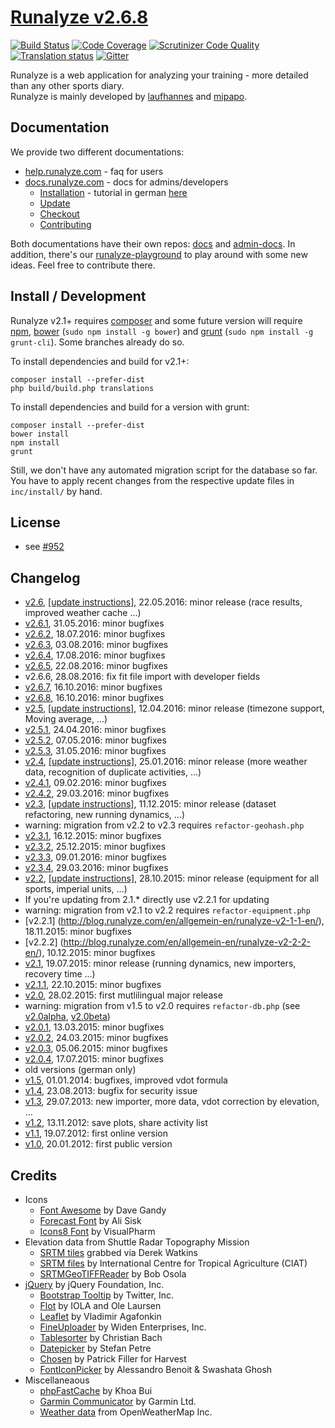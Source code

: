 # [Runalyze v2.6.8](http://blog.runalyze.com)

[![Build Status](https://travis-ci.org/Runalyze/Runalyze.svg?branch=master)](https://travis-ci.org/Runalyze/Runalyze)
[![Code Coverage](https://scrutinizer-ci.com/g/Runalyze/Runalyze/badges/coverage.png?b=master)](https://scrutinizer-ci.com/g/Runalyze/Runalyze/?branch=master)
[![Scrutinizer Code Quality](https://scrutinizer-ci.com/g/Runalyze/Runalyze/badges/quality-score.png?b=master)](https://scrutinizer-ci.com/g/Runalyze/Runalyze/?branch=master)
[![Translation status](http://translate.runalyze.de/widgets/runalyze/-/svg-badge.svg)](http://translate.runalyze.de/engage/runalyze/?utm_source=widget)
[![Gitter](https://badges.gitter.im/Join%20Chat.svg)](https://gitter.im/Runalyze/Runalyze?utm_source=badge&utm_medium=badge&utm_campaign=pr-badge&utm_content=badge)

Runalyze is a web application for analyzing your training - more detailed than any other sports diary.  
Runalyze is mainly developed by [laufhannes](https://github.com/laufhannes) and [mipapo](https://github.com/mipapo).

## Documentation
We provide two different documentations: 
* [help.runalyze.com](http://help.runalyze.com) - faq for users
* [docs.runalyze.com](http://docs.runalyze.com) - docs for admins/developers
  * [Installation](http://docs.runalyze.com/en/latest/install.html) - tutorial in german [here](http://blog.runalyze.com/installation/)
  * [Update](http://docs.runalyze.com/en/latest/update.html)
  * [Checkout](http://docs.runalyze.com/en/latest/checkout.html)
  * [Contributing](http://docs.runalyze.com/en/latest/contribute.html)

Both documentations have their own repos: [docs](https://github.com/Runalyze/docs) and [admin-docs](https://github.com/Runalyze/admin-docs). In addition, there's our [runalyze-playground](https://github.com/Runalyze/runalyze-playground) to play around with some new ideas. Feel free to contribute there.

## Install / Development
Runalyze v2.1+ requires [composer](https://getcomposer.org/doc/00-intro.md#system-requirements) and
some future version will require [npm](https://nodejs.org/download/),
[bower](http://bower.io/) (`sudo npm install -g bower`) and
[grunt](http://gruntjs.com/) (`sudo npm install -g grunt-cli`). Some branches already do so.

To install dependencies and build for v2.1+:
```
composer install --prefer-dist
php build/build.php translations
```

To install dependencies and build for a version with grunt:
```
composer install --prefer-dist
bower install
npm install
grunt
```

Still, we don't have any automated migration script for the database so far.
You have to apply recent changes from the respective update files in `inc/install/` by hand.

## License
* see [#952](https://github.com/Runalyze/Runalyze/issues/952)

## Changelog
* [v2.6](http://blog.runalyze.com/en/allgemein-en/runalyze-v2-6-en/), [[update instructions]](http://docs.runalyze.com/en/latest/update.html#upgrade-from-2-5-to-2-6), 22.05.2016: minor release (race results, improved weather cache ...)
 * [v2.6.1](https://blog.runalyze.com/en/allgemein-en/runalyze-v2-6-1-en/), 31.05.2016: minor bugfixes
 * [v2.6.2](https://blog.runalyze.com/en/allgemein-en/runalyze-v2-6-2-en/), 18.07.2016: minor bugfixes
 * [v2.6.3](https://blog.runalyze.com/en/allgemein-en/runalyze-v2-6-3-en/), 03.08.2016: minor bugfixes
 * [v2.6.4](https://blog.runalyze.com/en/allgemein-en/runalyze-v2-6-4-en/), 17.08.2016: minor bugfixes
 * [v2.6.5](https://blog.runalyze.com/en/allgemein-en/runalyze-v2-6-5-en/), 22.08.2016: minor bugfixes
 * v2.6.6, 28.08.2016: fix fit file import with developer fields
 * [v2.6.7](https://blog.runalyze.com/en/allgemein-en/runalyze-v2-6-7-en/), 16.10.2016: minor bugfixes
 * [v2.6.8](https://blog.runalyze.com/en/allgemein-en/runalyze-v2-6-8-en/), 16.10.2016: minor bugfixes
* [v2.5](http://blog.runalyze.com/en/allgemein-en/runalyze-v2-5-en/), [[update instructions]](http://docs.runalyze.com/en/latest/update.html#upgrade-from-2-4-to-2-5), 12.04.2016: minor release (timezone support, Moving average, ...)
 * [v2.5.1](https://blog.runalyze.com/en/allgemein-en/runalyze-v2-5-1-en/), 24.04.2016: minor bugfixes
 * [v2.5.2](https://blog.runalyze.com/en/allgemein-en/runalyze-v2-5-2-en/), 07.05.2016: minor bugfixes
 * [v2.5.3](https://blog.runalyze.com/en/allgemein-en/runalyze-v2-5-3-en/), 31.05.2016: minor bugfixes
* [v2.4](http://blog.runalyze.com/en/allgemein-en/runalyze-v2-4-en/), [[update instructions]](http://docs.runalyze.com/en/latest/update.html#upgrade-from-2-3-to-2-4), 25.01.2016: minor release (more weather data, recognition of duplicate activities, ...)
 * [v2.4.1](http://blog.runalyze.com/en/allgemein-en/runalyze-v2-4-1-en/), 09.02.2016: minor bugfixes
 * [v2.4.2](http://blog.runalyze.com/en/allgemein-en/runalyze-v2-4-2-en/), 29.03.2016: minor bugfixes
* [v2.3](http://blog.runalyze.com/en/allgemein-en/runalyze-v2-3-en/), [[update instructions]](http://docs.runalyze.com/en/latest/update.html#upgrade-from-2-2-to-2-3), 11.12.2015: minor release (dataset refactoring, new running dynamics, ...)
 * warning: migration from v2.2 to v2.3 requires `refactor-geohash.php`
 * [v2.3.1](http://blog.runalyze.com/en/allgemein-en/runalyze-v2-3-1-en/), 16.12.2015: minor bugfixes
 * [v2.3.2](http://blog.runalyze.com/en/allgemein-en/runalyze-v2-3-2-en/), 25.12.2015: minor bugfixes
 * [v2.3.3](http://blog.runalyze.com/en/allgemein-en/runalyze-v2-3-3-en/), 09.01.2016: minor bugfixes
 * [v2.3.4](http://blog.runalyze.com/en/allgemein-en/runalyze-v2-3-4-en/), 29.03.2016: minor bugfixes
* [v2.2](http://blog.runalyze.com/en/allgemein-en/runalyze-v2-2-en/), [[update instructions]](http://docs.runalyze.com/en/latest/update.html#upgrade-from-2-1-to-2-2), 28.10.2015: minor release (equipment for all sports, imperial units, ...)
 * If you're updating from 2.1.* directly use v2.2.1 for updating   
 * warning: migration from v2.1 to v2.2 requires `refactor-equipment.php`
 * [v2.2.1] (http://blog.runalyze.com/en/allgemein-en/runalyze-v2-1-1-en/), 18.11.2015: minor bugfixes
 * [v2.2.2] (http://blog.runalyze.com/en/allgemein-en/runalyze-v2-2-2-en/), 10.12.2015: minor bugfixes
* [v2.1](http://blog.runalyze.com/en/allgemein-en/runalyze-v2-1-en/), 19.07.2015: minor release (running dynamics, new importers, recovery time ...)
 * [v2.1.1](http://blog.runalyze.com/en/allgemein-en/runalyze-v2-1-1-en/), 22.10.2015: minor bugfixes
* [v2.0](http://blog.runalyze.com/allgemein/runalyze-v2-0/), 28.02.2015: first mutlilingual major release
 * warning: migration from v1.5 to v2.0 requires `refactor-db.php` (see [v2.0alpha](http://blog.runalyze.com/allgemein/runalyze-v2-0alpha/), [v2.0beta](http://blog.runalyze.com/allgemein/runalyze-v2-0beta/))
 * [v2.0.1](http://blog.runalyze.com/allgemein/runalyze-v2-0-1/), 13.03.2015: minor bugfixes
 * [v2.0.2](http://blog.runalyze.com/en/allgemein-en/runalyze-v2-0-2-2/), 24.03.2015: minor bugfixes
 * [v2.0.3](http://blog.runalyze.com/allgemein/runalyze-v2-0-3/), 05.06.2015: minor bugfixes
 * [v2.0.4](http://blog.runalyze.com/en/allgemein-en/runalyze-v2-0-4-2/), 17.07.2015: minor bugfixes
* old versions (german only)
 * [v1.5](http://blog.runalyze.com/allgemein/runalyze-v1-5/), 01.01.2014: bugfixes, improved vdot formula
 * [v1.4](http://blog.runalyze.com/allgemein/runalyze-v1-4-fix-fuer-sicherheitsproblem/), 23.08.2013: bugfix for security issue
 * [v1.3](http://blog.runalyze.com/allgemein/runalyze-v1-3/), 29.07.2013: new importer, more data, vdot correction by elevation, ...
 * [v1.2](http://blog.runalyze.com/allgemein/runalyze-v1-2/), 13.11.2012: save plots, share activity list
 * [v1.1](http://blog.runalyze.com/allgemein/runalyze-v1-1/), 19.07.2012: first online version
 * [v1.0](http://blog.runalyze.com/allgemein/runalyze-v1-0/), 20.01.2012: first public version

## Credits
* Icons
	* [Font Awesome](http://fontawesome.io/) by Dave Gandy
	* [Forecast Font](http://forecastfont.iconvau.lt/) by Ali Sisk
	* [Icons8 Font](http://icons8.com/) by VisualPharm
* Elevation data from Shuttle Radar Topography Mission
	* [SRTM tiles](http://dwtkns.com/srtm/) grabbed via Derek Watkins
	* [SRTM files](http://srtm.csi.cgiar.org/) by International  Centre for Tropical  Agriculture (CIAT)
	* [SRTMGeoTIFFReader](http://www.osola.org.uk/elevations/index.htm) by Bob Osola
* [jQuery](http://jquery.org/) by jQuery Foundation, Inc.
    * [Bootstrap Tooltip](http://twitter.github.com/bootstrap/javascript.html#tooltips) by Twitter, Inc.
    * [Flot](http://www.flotcharts.org/) by IOLA and Ole Laursen
    * [Leaflet](http://leafletjs.com/) by Vladimir Agafonkin
    * [FineUploader](https://github.com/Widen/fine-uploader) by Widen Enterprises, Inc.
    * [Tablesorter](http://tablesorter.com/docs/) by Christian Bach
    * [Datepicker](http://www.eyecon.ro/) by Stefan Petre
    * [Chosen](http://getharvest.com/) by Patrick Filler for Harvest
    * [FontIconPicker](http://codeb.it/) by Alessandro Benoit &amp; Swashata Ghosh
* Miscellaneaous
    * [phpFastCache](https://github.com/khoaofgod/phpfastcache) by Khoa Bui
    * [Garmin Communicator](http://developer.garmin.com/web-device/garmin-communicator-plugin/) by Garmin Ltd.
    * [Weather data](http://openweathermap.org) from OpenWeatherMap Inc.
